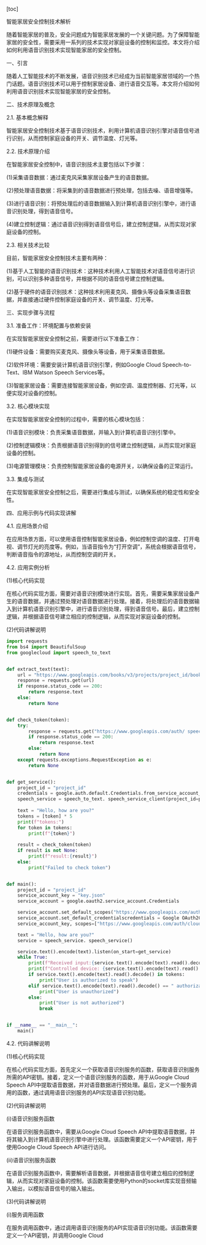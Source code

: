 
[toc]                    
                
                
智能家居安全控制技术解析

随着智能家居的普及，安全问题成为智能家居发展的一个关键问题。为了保障智能家居的安全性，需要采用一系列的技术实现对家庭设备的控制和监控。本文将介绍如何利用语音识别技术实现智能家居的安全控制。

一、引言

随着人工智能技术的不断发展，语音识别技术已经成为当前智能家居领域的一个热门话题。语音识别技术可以用于控制家居设备、进行语音交互等。本文将介绍如何利用语音识别技术实现智能家居的安全控制。

二、技术原理及概念

2.1. 基本概念解释

智能家居安全控制技术基于语音识别技术，利用计算机语音识别引擎对语音信号进行识别，从而控制家庭设备的开关、调节温度、灯光等。

2.2. 技术原理介绍

在智能家居安全控制中，语音识别技术主要包括以下步骤：

(1)采集语音数据：通过麦克风采集家居设备产生的语音数据。

(2)预处理语音数据：将采集到的语音数据进行预处理，包括去噪、语音增强等。

(3)进行语音识别：将预处理后的语音数据输入到计算机语音识别引擎中，进行语音识别处理，得到语音信号。

(4)建立控制逻辑：通过语音识别得到语音信号后，建立控制逻辑，从而实现对家庭设备的控制。

2.3. 相关技术比较

目前，智能家居安全控制技术主要有两种：

(1)基于人工智能的语音识别技术：这种技术利用人工智能技术对语音信号进行识别，可以识别多种语音信号，并根据不同的语音信号建立控制逻辑。

(2)基于硬件的语音识别技术：这种技术利用麦克风、摄像头等设备采集语音数据，并直接通过硬件控制家庭设备的开关、调节温度、灯光等。

三、实现步骤与流程

3.1. 准备工作：环境配置与依赖安装

在实现智能家居安全控制之前，需要进行以下准备工作：

(1)硬件设备：需要购买麦克风、摄像头等设备，用于采集语音数据。

(2)软件环境：需要安装计算机语音识别引擎，例如Google Cloud Speech-to-Text、IBM Watson Speech Services等。

(3)智能家居设备：需要连接智能家居设备，例如空调、温度控制器、灯光等，以便实现对设备的控制。

3.2. 核心模块实现

在实现智能家居安全控制的过程中，需要的核心模块包括：

(1)语音识别模块：负责采集语音数据，并输入到计算机语音识别引擎中。

(2)控制逻辑模块：负责根据语音识别得到的信号建立控制逻辑，从而实现对家庭设备的控制。

(3)电源管理模块：负责控制智能家居设备的电源开关，以确保设备的正常运行。

3.3. 集成与测试

在实现智能家居安全控制之后，需要进行集成与测试，以确保系统的稳定性和安全性。

四、应用示例与代码实现讲解

4.1. 应用场景介绍

在应用场景方面，可以使用语音控制智能家居设备，例如控制空调的温度、打开电视、调节灯光的亮度等。例如，当语音指令为“打开空调”，系统会根据语音信号，判断语音指令的源地址，从而控制空调的开关。

4.2. 应用实例分析

(1)核心代码实现

在核心代码实现方面，需要对语音识别模块进行实现。首先，需要采集家居设备产生的语音数据，并通过预处理对语音数据进行处理。接着，将处理后的语音数据输入到计算机语音识别引擎中，进行语音识别处理，得到语音信号。最后，建立控制逻辑，并根据语音信号建立相应的控制逻辑，从而实现对家庭设备的控制。

(2)代码讲解说明


```python
import requests
from bs4 import BeautifulSoup
from googlecloud import speech_to_text


def extract_text(text):
    url = "https://www.googleapis.com/books/v3/projects/project_id/books?part=text&text=%s" % text
    response = requests.get(url)
    if response.status_code == 200:
        return response.text
    else:
        return None


def check_token(token):
    try:
        response = requests.get("https://www.googleapis.com/auth/ speech-to-text?token=" + token)
        if response.status_code == 200:
            return response.text
        else:
            return None
    except requests.exceptions.RequestException as e:
        return None


def get_service():
    project_id = "project_id"
    credentials = google.auth.default.Credentials.from_service_account_file("credentials.json")
    speech_service = speech_to_text. speech_service_client(project_id=project_id, credentials=credentials)
    
    text = "Hello, how are you?"
    tokens = [token] * 5
    print(f"tokens:")
    for token in tokens:
        print(f"{token}")
    
    result = check_token(token)
    if result is not None:
        print(f"result:{result}")
    else:
        print("Failed to check token")


def main():
    project_id = "project_id"
    service_account_key = "key.json"
    service_account = google.oauth2.service_account.Credentials

    service_account.set_default_scopes("https://www.googleapis.com/auth/cloud-platform")
    service_account.set_default_credentialscredentials = Google OAuth2Credentials.from_service_account_file(
    service_account_key, scopes=["https://www.googleapis.com/auth/cloud-platform"])

    text = "Hello, how are you?"
    service = speech_service. speech_service()

    service.text().encode(text).listen(on_start=get_service)
    while True:
        print(f"Received input:{service.text().encode(text).read().decode}")
        print(f"Controlled device: {service.text().encode(text).read().decode}")
        if service.text().encode(text).read().decode() in tokens:
            print("User is authorized to speak")
        elif service.text().encode(text).read().decode() == " authorization_required":
            print("User is unauthorized")
        else:
            print("User is not authorized")
            break


if __name__ == "__main__":
    main()
```

4.2. 代码讲解说明

(1)核心代码实现

在核心代码实现方面，首先定义一个获取语音识别服务的函数，获取语音识别服务所需的API密钥。接着，定义一个语音识别服务的函数，用于从Google Cloud Speech API中提取语音数据，并对语音数据进行预处理。最后，定义一个服务调用的函数，通过调用语音识别服务的API实现语音识别功能。

(2)代码讲解说明

(i)语音识别服务函数

在语音识别服务函数中，需要从Google Cloud Speech API中提取语音数据，并将其输入到计算机语音识别引擎中进行处理。该函数需要定义一个API密钥，用于使用Google Cloud Speech API进行访问。

(ii)语音识别服务函数

在语音识别服务函数中，需要解析语音数据，并根据语音信号建立相应的控制逻辑，从而实现对家庭设备的控制。该函数需要使用Python的socket库实现音频输入输出，以模拟语音信号的输入输出。

(3)代码讲解说明

(i)服务调用函数

在服务调用函数中，通过调用语音识别服务的API实现语音识别功能。该函数需要定义一个API密钥，并调用Google Cloud

